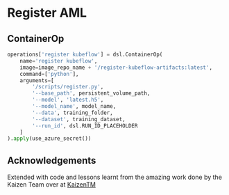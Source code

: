 # Register AML

## ContainerOp

```py
operations['register kubeflow'] = dsl.ContainerOp(
    name='register kubeflow',
    image=image_repo_name + '/register-kubeflow-artifacts:latest',
    command=['python'],
    arguments=[
        '/scripts/register.py',
        '--base_path', persistent_volume_path,
        '--model', 'latest.h5',
        '--model_name', model_name,
        '--data', training_folder,
        '--dataset', training_dataset,
        '--run_id', dsl.RUN_ID_PLACEHOLDER
    ]
).apply(use_azure_secret())
```

## Acknowledgements

Extended with code and lessons learnt from the amazing work done by the Kaizen Team over at [KaizenTM](https://github.com/kaizentm/kubemlops)
